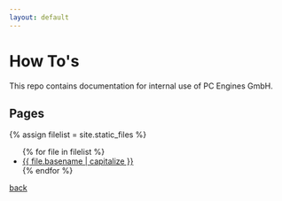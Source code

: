 ```yaml
---
layout: default
---
```

# How To's

This repo contains documentation for internal use of PC Engines GmbH.

## Pages

{% assign filelist = site.static_files  %}
<ul>
  {% for file in filelist %}
      <li><a href="{{ site.baseurl }}/{{ file.basename | append: '.html' }}">{{ file.basename | capitalize }}</a></li>
  {% endfor %}
</ul>


[back](../)
